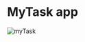 # MyTask app

![myTask](https://user-images.githubusercontent.com/93978029/220940988-b5701905-2ff8-4f18-bbe7-f1fac3fe9975.png)
